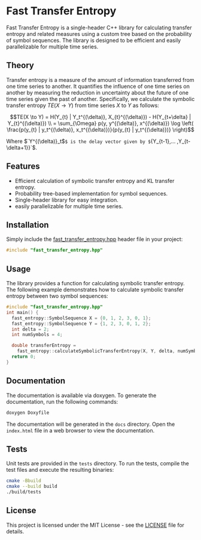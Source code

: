 # Fast Transfer Entropy

Fast Transfer Entropy is a single-header C++ library for calculating transfer entropy and related measures using a custom tree based on the probability of symbol sequences. The library is designed to be efficient and easily parallelizable for multiple time series.

## Theory
Transfer entropy is a measure of the amount of information transferred from one time series to another. It quantifies the influence of one time series on another by measuring the reduction in uncertainty about the future of one time series given the past of another. Specifically, we calculate the symbolic transfer entropy $TE(X \to Y)$ from time series $X$ to $Y$ as follows:

$$TE(X \to Y) = H(Y_{t} | Y_t^{(\delta)}, X_{t}^{(\delta)}) - H(Y_{t+\delta} | Y_{t}^{(\delta)}) \\ = \sum_{\Omega} p(y, y^{(\delta)}, x^{(\delta)}) \log \left( \frac{p(y_{t} | y_t^{(\delta)}, x_t^{(\delta)})}{p(y_{t} | y_t^{(\delta)})} \right)$$

Where $`Y^{(\delta)}_t$`$ is the delay vector given by $`\{Y_{t-1},... ,Y_{t-\delta+1}\}`$.

## Features

- Efficient calculation of symbolic transfer entropy and KL transfer entropy.
- Probability tree-based implementation for symbol sequences.
- Single-header library for easy integration.
- easily parallelizable for multiple time series.

## Installation

Simply include the [fast_transfer_entropy.hpp](include/fast_transfer_entropy.hpp) header file in your project:

```cpp
#include "fast_transfer_entropy.hpp"
```

## Usage

The library provides a function for calculating symbolic transfer entropy. The following example demonstrates how to calculate symbolic transfer entropy between two symbol sequences:

```cpp
#include "fast_transfer_entropy.hpp"
int main() {
  fast_entropy::SymbolSequence X = {0, 1, 2, 3, 0, 1};
  fast_entropy::SymbolSequence Y = {1, 2, 3, 0, 1, 2};
  int delta = 2;
  int numSymbols = 4;

  double transferEntropy =
    fast_entropy::calculateSymbolicTransferEntropy(X, Y, delta, numSymbols);
  return 0;
}
```

## Documentation
The documentation is available via doxygen. To generate the documentation, run the following commands:
```bash
doxygen Doxyfile
```
The documentation will be generated in the `docs` directory. Open the `index.html` file in a web browser to view the documentation.

## Tests
Unit tests are provided in the `tests` directory. To run the tests, compile the test files and execute the resulting binaries:

```bash
cmake -Bbuild
cmake --build build
./build/tests
```

## License
This project is licensed under the MIT License - see the [LICENSE](LICENSE) file for details.
